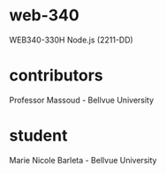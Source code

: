 # web-340
WEB340-330H Node.js (2211-DD)

# contributors
Professor Massoud - Bellvue University

# student
Marie Nicole Barleta - Bellvue University
